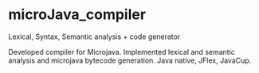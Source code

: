 # microJava_compiler
Lexical, Syntax, Semantic analysis + code generator

Developed compiler for Microjava. Implemented lexical and semantic analysis and microjava bytecode generation.  Java native, JFlex, JavaCup.
